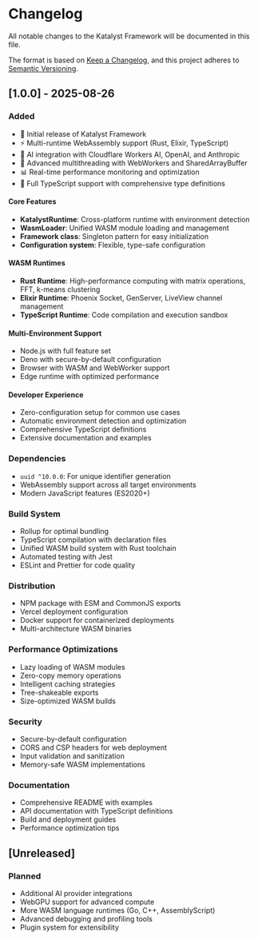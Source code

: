 # Changelog

All notable changes to the Katalyst Framework will be documented in this file.

The format is based on [Keep a Changelog](https://keepachangelog.com/en/1.0.0/),
and this project adheres to [Semantic Versioning](https://semver.org/spec/v2.0.0.html).

## [1.0.0] - 2025-08-26

### Added
- 🚀 Initial release of Katalyst Framework
- ⚡ Multi-runtime WebAssembly support (Rust, Elixir, TypeScript)
- 🤖 AI integration with Cloudflare Workers AI, OpenAI, and Anthropic
- 🧵 Advanced multithreading with WebWorkers and SharedArrayBuffer
- 📊 Real-time performance monitoring and optimization
- 🔧 Full TypeScript support with comprehensive type definitions

#### Core Features
- **KatalystRuntime**: Cross-platform runtime with environment detection
- **WasmLoader**: Unified WASM module loading and management
- **Framework class**: Singleton pattern for easy initialization
- **Configuration system**: Flexible, type-safe configuration

#### WASM Runtimes
- **Rust Runtime**: High-performance computing with matrix operations, FFT, k-means clustering
- **Elixir Runtime**: Phoenix Socket, GenServer, LiveView channel management
- **TypeScript Runtime**: Code compilation and execution sandbox

#### Multi-Environment Support
- Node.js with full feature set
- Deno with secure-by-default configuration
- Browser with WASM and WebWorker support  
- Edge runtime with optimized performance

#### Developer Experience
- Zero-configuration setup for common use cases
- Automatic environment detection and optimization
- Comprehensive TypeScript definitions
- Extensive documentation and examples

### Dependencies
- `uuid ^10.0.0`: For unique identifier generation
- WebAssembly support across all target environments
- Modern JavaScript features (ES2020+)

### Build System
- Rollup for optimal bundling
- TypeScript compilation with declaration files
- Unified WASM build system with Rust toolchain
- Automated testing with Jest
- ESLint and Prettier for code quality

### Distribution
- NPM package with ESM and CommonJS exports
- Vercel deployment configuration
- Docker support for containerized deployments
- Multi-architecture WASM binaries

### Performance Optimizations
- Lazy loading of WASM modules
- Zero-copy memory operations
- Intelligent caching strategies
- Tree-shakeable exports
- Size-optimized WASM builds

### Security
- Secure-by-default configuration
- CORS and CSP headers for web deployment
- Input validation and sanitization
- Memory-safe WASM implementations

### Documentation
- Comprehensive README with examples
- API documentation with TypeScript definitions
- Build and deployment guides
- Performance optimization tips

## [Unreleased]

### Planned
- Additional AI provider integrations
- WebGPU support for advanced compute
- More WASM language runtimes (Go, C++, AssemblyScript)
- Advanced debugging and profiling tools
- Plugin system for extensibility